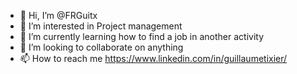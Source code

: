 - 👋 Hi, I’m @FRGuitx
- 👀 I’m interested in Project management
- 🌱 I’m currently learning how to find a job in another activity
- 💞️ I’m looking to collaborate on anything
- 📫 How to reach me https://www.linkedin.com/in/guillaumetixier/

<!---
FRGuitx/FRGuitx is a ✨ special ✨ repository because its `README.md` (this file) appears on your GitHub profile.
You can click the Preview link to take a look at your changes.
--->
